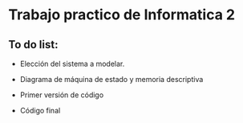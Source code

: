 # Trabajo practico de Informatica 2
## To do list:
- Elección del sistema a modelar. 

- Diagrama de máquina de estado y memoria descriptiva

- Primer versión de código

- Código final